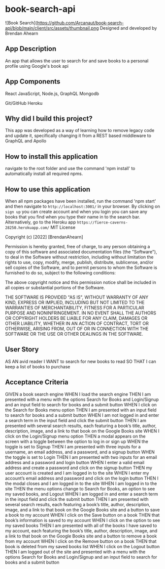 # book-search-api

![Book Search](https://github.com/Arcanaut/book-search-api/blob/main/client/src/assets/thumbnail.png
Designed and developed by Brendan Ahearn

## App Description
An app that allows the user to search for and save books to a personal profile using Google's book api

## App Components
React
JavaScript,
Node.js,
GraphQL
Mongodb

Git/GitHub
Heroku
## Why did I build this project?
This app was developed as a way of learning how to remove legacy code and update it, specifically changing it from a REST based middleware to GraphQL and Apollo

## How to install this application
navigate to the root folder and use the command 'npm install' to automatically install all required npms.
## How to use this application
When all npm packages have been installed, run the command 'npm start' and then navigate to `http://localhost:3001/` in your browser.
By clicking on `sign up` you can create account and when you login you can save any books that you find when you type their name in to the search bar.
Alternatively, go to the Heroku app `https://fierce-caverns-28250.herokuapp.com/`
MIT License

Copyright (c) [2022] [BrendanAhearn]

Permission is hereby granted, free of charge, to any person obtaining a copy of this software and associated documentation files (the "Software"), to deal in the Software without restriction, including without limitation the rights to use, copy, modify, merge, publish, distribute, sublicense, and/or sell copies of the Software, and to permit persons to whom the Software is furnished to do so, subject to the following conditions:

The above copyright notice and this permission notice shall be included in all copies or substantial portions of the Software.

THE SOFTWARE IS PROVIDED "AS IS", WITHOUT WARRANTY OF ANY KIND, EXPRESS OR IMPLIED, INCLUDING BUT NOT LIMITED TO THE WARRANTIES OF MERCHANTABILITY, FITNESS FOR A PARTICULAR PURPOSE AND NONINFRINGEMENT. IN NO EVENT SHALL THE AUTHORS OR COPYRIGHT HOLDERS BE LIABLE FOR ANY CLAIM, DAMAGES OR OTHER LIABILITY, WHETHER IN AN ACTION OF CONTRACT, TORT OR OTHERWISE, ARISING FROM, OUT OF OR IN CONNECTION WITH THE SOFTWARE OR THE USE OR OTHER DEALINGS IN THE SOFTWARE.

## User Story
AS AN avid reader
I WANT to search for new books to read
SO THAT I can keep a list of books to purchase

## Acceptance Criteria
GIVEN a book search engine
WHEN I load the search engine
THEN I am presented with a menu with the options Search for Books and Login/Signup and an input field to search for books and a submit button
WHEN I click on the Search for Books menu option
THEN I am presented with an input field to search for books and a submit button
WHEN I am not logged in and enter a search term in the input field and click the submit button
THEN I am presented with several search results, each featuring a book’s title, author, description, image, and a link to that book on the Google Books site
WHEN I click on the Login/Signup menu option
THEN a modal appears on the screen with a toggle between the option to log in or sign up
WHEN the toggle is set to Signup
THEN I am presented with three inputs for a username, an email address, and a password, and a signup button
WHEN the toggle is set to Login
THEN I am presented with two inputs for an email address and a password and login button
WHEN I enter a valid email address and create a password and click on the signup button
THEN my user account is created and I am logged in to the site
WHEN I enter my account’s email address and password and click on the login button
THEN I the modal closes and I am logged in to the site
WHEN I am logged in to the site
THEN the menu options change to Search for Books, an option to see my saved books, and Logout
WHEN I am logged in and enter a search term in the input field and click the submit button
THEN I am presented with several search results, each featuring a book’s title, author, description, image, and a link to that book on the Google Books site and a button to save a book to my account
WHEN I click on the Save button on a book
THEN that book’s information is saved to my account
WHEN I click on the option to see my saved books
THEN I am presented with all of the books I have saved to my account, each featuring the book’s title, author, description, image, and a link to that book on the Google Books site and a button to remove a book from my account
WHEN I click on the Remove button on a book
THEN that book is deleted from my saved books list
WHEN I click on the Logout button
THEN I am logged out of the site and presented with a menu with the options Search for Books and Login/Signup and an input field to search for books and a submit button  
